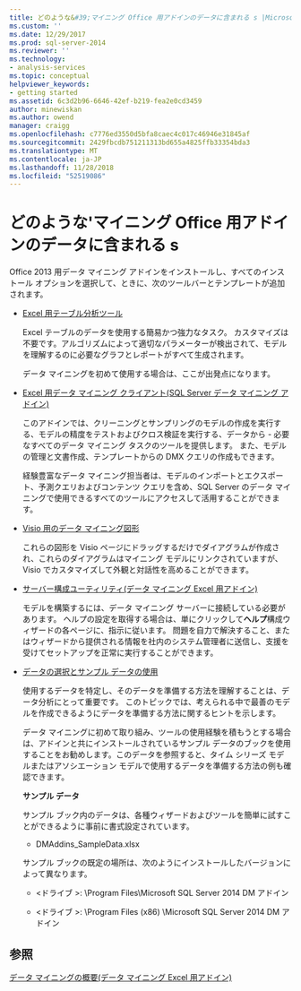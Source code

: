 ```yaml
---
title: どのような&#39;マイニング Office 用アドインのデータに含まれる s |Microsoft Docs
ms.custom: ''
ms.date: 12/29/2017
ms.prod: sql-server-2014
ms.reviewer: ''
ms.technology:
- analysis-services
ms.topic: conceptual
helpviewer_keywords:
- getting started
ms.assetid: 6c3d2b96-6646-42ef-b219-fea2e0cd3459
author: minewiskan
ms.author: owend
manager: craigg
ms.openlocfilehash: c7776ed3550d5bfa8caec4c017c46946e31845af
ms.sourcegitcommit: 2429fbcdb751211313bd655a4825ffb33354bda3
ms.translationtype: MT
ms.contentlocale: ja-JP
ms.lasthandoff: 11/28/2018
ms.locfileid: "52519086"
---
```

# <a name="what39s-included-in-the-data-mining-add-ins-for-office"></a>どのような&#39;マイニング Office 用アドインのデータに含まれる s
  Office 2013 用データ マイニング アドインをインストールし、すべてのインストール オプションを選択して、ときに、次のツールバーとテンプレートが追加されます。  
  
-   [Excel 用テーブル分析ツール](table-analysis-tools-for-excel.md)  
  
     Excel テーブルのデータを使用する簡易かつ強力なタスク。 カスタマイズは不要です。アルゴリズムによって適切なパラメーターが検出されて、モデルを理解するのに必要なグラフとレポートがすべて生成されます。  
  
     データ マイニングを初めて使用する場合は、ここが出発点になります。  
  
-   [Excel 用データ マイニング クライアント&#40;SQL Server データ マイニング アドイン&#41;](data-mining-client-for-excel-sql-server-data-mining-add-ins.md)  
  
     このアドインでは、クリーニングとサンプリングのモデルの作成を実行する、モデルの精度をテストおよびクロス検証を実行する、データから - 必要なすべてのデータ マイニング タスクのツールを提供します。 また、モデルの管理と文書作成、テンプレートからの DMX クエリの作成もできます。  
  
     経験豊富なデータ マイニング担当者は、モデルのインポートとエクスポート、予測クエリおよびコンテンツ クエリを含め、SQL Server のデータ マイニングで使用できるすべてのツールにアクセスして活用することができます。  
  
-   [Visio 用のデータ マイニング図形](data-mining-shapes-for-visio.md)  
  
     これらの図形を Visio ページにドラッグするだけでダイアグラムが作成され、これらのダイアグラムはマイニング モデルにリンクされていますが、Visio でカスタマイズして外観と対話性を高めることができます。  
  
-   [サーバー構成ユーティリティ&#40;データ マイニング Excel 用アドイン&#41;](server-configuration-utility-data-mining-add-ins-for-excel.md)  
  
     モデルを構築するには、データ マイニング サーバーに接続している必要があります。 ヘルプの設定を取得する場合は、単にクリックして**ヘルプ**構成ウィザードの各ページに、指示に従います。 問題を自力で解決すること、またはウィザードから提供される情報を社内のシステム管理者に送信し、支援を受けてセットアップを正常に実行することができます。  
  
-   [データの選択とサンプル データの使用](choosing-data-for-data-mining.md)  
  
     使用するデータを特定し、そのデータを準備する方法を理解することは、データ分析にとって重要です。 このトピックでは、考えられる中で最善のモデルを作成できるようにデータを準備する方法に関するヒントを示します。  
  
     データ マイニングに初めて取り組み、ツールの使用経験を積もうとする場合は、アドインと共にインストールされているサンプル データのブックを使用することをお勧めします。このデータを参照すると、タイム シリーズ モデルまたはアソシエーション モデルで使用するデータを準備する方法の例も確認できます。  
  
     **サンプル データ**  
  
     サンプル ブック内のデータは、各種ウィザードおよびツールを簡単に試すことができるように事前に書式設定されています。  
  
    -   DMAddins_SampleData.xlsx  
  
     サンプル ブックの既定の場所は、次のようにインストールしたバージョンによって異なります。  
  
    -   \<ドライブ >: \Program Files\Microsoft SQL Server 2014 DM アドイン  
  
    -   \<ドライブ >: \Program Files (x86) \Microsoft SQL Server 2014 DM アドイン  
  
## <a name="see-also"></a>参照  
 [データ マイニングの概要&#40;データ マイニング Excel 用アドイン&#41;](getting-started-with-data-mining-data-mining-add-ins-for-excel.md)  
  
  
